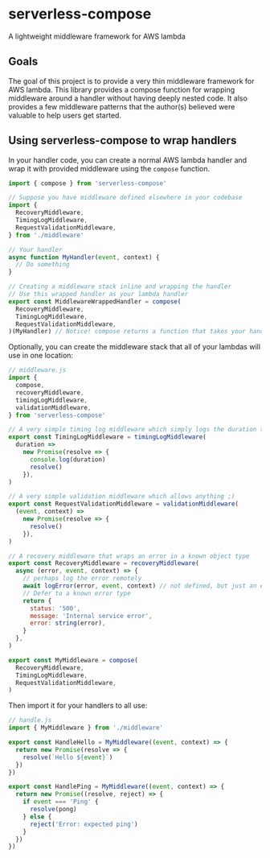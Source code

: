 # serverless-compose

A lightweight middleware framework for AWS lambda

## Goals

The goal of this project is to provide a very thin middleware framework for AWS lambda.
This library provides a compose function for wrapping middleware around a handler without having deeply nested code.
It also provides a few middleware patterns that the author(s) believed were valuable to help users get started.

## Using serverless-compose to wrap handlers

In your handler code, you can create a normal AWS lambda handler and wrap it with provided middleware using the `compose` function.

```javascript
import { compose } from 'serverless-compose'

// Suppose you have middleware defined elsewhere in your codebase
import {
  RecoveryMiddleware,
  TimingLogMiddleware,
  RequestValidationMiddleware,
} from './middleware'

// Your handler
async function MyHandler(event, context) {
  // Do something
}

// Creating a middleware stack inline and wrapping the handler
// Use this wrapped handler as your lambda handler
export const MiddlewareWrappedHandler = compose(
  RecoveryMiddleware,
  TimingLogMiddleware,
  RequestValidationMiddleware,
)(MyHandler) // Notice! compose returns a function that takes your handler as its only parameter
```

Optionally, you can create the middleware stack that all of your lambdas will use in one location:

```javascript
// middleware.js
import {
  compose,
  recoveryMiddleware,
  timingLogMiddleware,
  validationMiddleware,
} from 'serverless-compose'

// A very simple timing log middleware which simply logs the duration to console log
export const TimingLogMiddleware = timingLogMiddleware(
  duration =>
    new Promise(resolve => {
      console.log(duration)
      resolve()
    }),
)

// A very simple validation middleware which allows anything ;)
export const RequestValidationMiddleware = validationMiddleware(
  (event, context) =>
    new Promise(resolve => {
      resolve()
    }),
)

// A recovery middleware that wraps an error in a known object type
export const RecoveryMiddleware = recoveryMiddleware(
  async (error, event, context) => {
    // perhaps log the error remotely
    await logError(error, event, context) // not defined, but just an example
    // Defer to a known error type
    return {
      status: '500',
      message: 'Internal service error',
      error: string(error),
    }
  },
)

export const MyMiddleware = compose(
  RecoveryMiddleware,
  TimingLogMiddleware,
  RequestValidationMiddleware,
)
```

Then import it for your handlers to all use:

```javascript
// handle.js
import { MyMiddleware } from './middleware'

export const HandleHello = MyMiddleware((event, context) => {
  return new Promise(resolve => {
    resolve(`Hello ${event}`)
  })
})

export const HandlePing = MyMiddleware((event, context) => {
  return new Promise((resolve, reject) => {
    if event === 'Ping' {
      resolve(pong)
    } else {
      reject('Error: expected ping')
    }
  })
})
```
